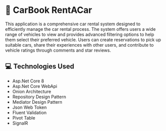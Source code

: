 # 🚗 CarBook RentACar
This application is a comprehensive car rental system designed to efficiently manage the car rental process. The system offers users a wide range of vehicles to view and provides advanced filtering options to help them select their preferred vehicle. Users can create reservations to pick up suitable cars, share their experiences with other users, and contribute to vehicle ratings through comments and star reviews.


## 💻 Technologies Used
* Asp.Net Core 8
* Asp.Net Core WebApi
* Onion Architecture
* Repository Design Pattern
* Mediator Design Pattern
* Json Web Token
* Fluent Validation
* Pivot Table
* SignalR





